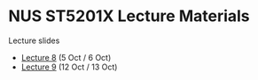 # NUS ST5201X Lecture Materials

Lecture slides
- [Lecture 8](https://docs.google.com/presentation/d/1BZwz-zzAP1fp7rjKHHr-ao3seP255bSW7_5JtaYYp-g/edit?usp=sharing) (5 Oct / 6 Oct)
- [Lecture 9](https://docs.google.com/presentation/d/19v2iPS62sZh_x_qwTOok5VclotDBhEnR1O8A3YLrwts/edit?usp=sharing) (12 Oct / 13 Oct)

